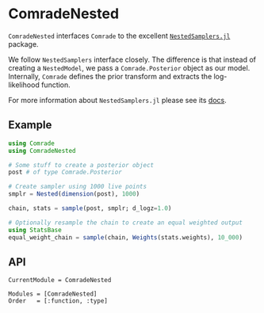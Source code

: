# ComradeNested

`ComradeNested` interfaces `Comrade` to the excellent [`NestedSamplers.jl`](https://github.com/TuringLang/NestedSamplers.jl) package.

We follow `NestedSamplers` interface closely. The 
difference is that instead of creating a `NestedModel`, we 
 pass a `Comrade.Posterior` object as our model.
Internally, `Comrade` defines the prior transform and extracts the log-likelihood function.

For more information about `NestedSamplers.jl` please see its [docs](https://github.com/TuringLang/NestedSamplers.jl).

## Example

```julia
using Comrade
using ComradeNested

# Some stuff to create a posterior object
post # of type Comrade.Posterior

# Create sampler using 1000 live points
smplr = Nested(dimension(post), 1000)

chain, stats = sample(post, smplr; d_logz=1.0)

# Optionally resample the chain to create an equal weighted output
using StatsBase
equal_weight_chain = sample(chain, Weights(stats.weights), 10_000)
```

## API

```@meta
CurrentModule = ComradeNested
```

```@autodocs
Modules = [ComradeNested]
Order   = [:function, :type]
```

